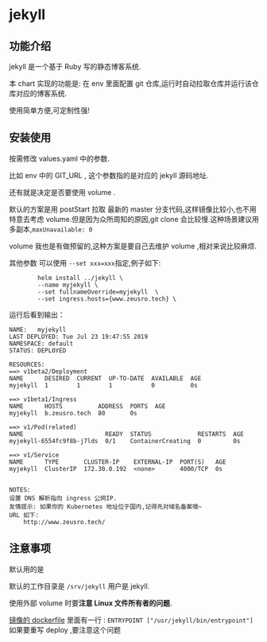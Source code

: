 # jekyll

## 功能介绍

jekyll 是一个基于 Ruby 写的静态博客系统.

本 chart 实现的功能是: 在 env 里面配置 git 仓库,运行时自动拉取仓库并运行该仓库对应的博客系统.

使用简单方便,可定制性强!

## 安装使用

按需修改 values.yaml 中的参数.

比如 env 中的 GIT_URL , 这个参数指的是对应的 jekyll 源码地址.

还有就是决定是否要使用 volume .

默认的方案是用 postStart 拉取 最新的 master 分支代码,这样镜像比较小,也不用特意去考虑 volume.但是因为众所周知的原因,git clone 会比较慢.这种场景建议用多副本,`maxUnavailable: 0`

volume 我也是有做预留的,这种方案是要自己去维护 volume ,相对来说比较麻烦.

其他参数 可以使用 `--set xxx=xxx`指定,例子如下:

```shell
		helm install ../jekyll \
		--name myjekyll \
		--set fullnameOverride=myjekyll  \		
		--set ingress.hosts={www.zeusro.tech} \
```

运行后看到输出：

```shell
NAME:   myjekyll
LAST DEPLOYED: Tue Jul 23 19:47:55 2019
NAMESPACE: default
STATUS: DEPLOYED

RESOURCES:
==> v1beta2/Deployment
NAME      DESIRED  CURRENT  UP-TO-DATE  AVAILABLE  AGE
myjekyll  1        1        1           0          0s

==> v1beta1/Ingress
NAME      HOSTS          ADDRESS  PORTS  AGE
myjekyll  b.zeusro.tech  80       0s

==> v1/Pod(related)
NAME                       READY  STATUS             RESTARTS  AGE
myjekyll-6554fc9f8b-j7lds  0/1    ContainerCreating  0         0s

==> v1/Service
NAME      TYPE       CLUSTER-IP    EXTERNAL-IP  PORT(S)   AGE
myjekyll  ClusterIP  172.30.0.192  <none>       4000/TCP  0s


NOTES:
设置 DNS 解析指向 ingress 公网IP.
友情提示: 如果你的 Kubernetes 地址位于国内,记得先对域名备案哦~
URL 如下:
    http://www.zeusro.tech/
```

## 注意事项

默认用的是

默认的工作目录是 `/srv/jekyll`
用户是 jekyll.

使用外部 volume 时要**注意 Linux 文件所有者的问题**.

[镜像的 dockerfile](https://github.com/envygeeks/jekyll-docker/blob/master/repos/jekyll/Dockerfile) 里面有一行 : `ENTRYPOINT ["/usr/jekyll/bin/entrypoint"]`
如果要重写 deploy ,要注意这个问题
